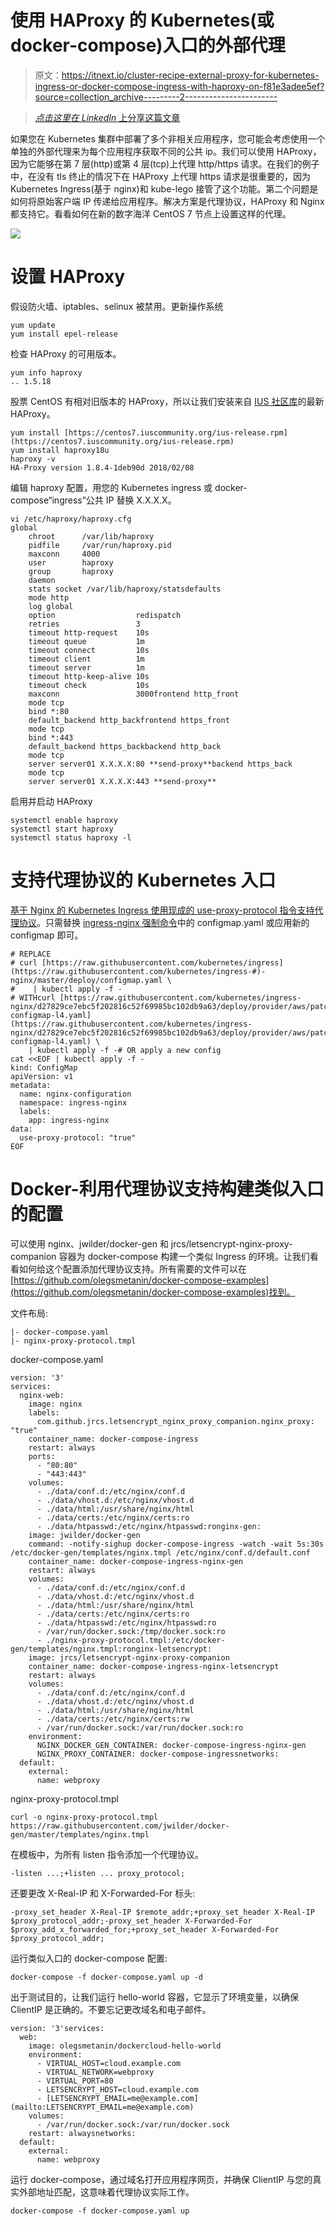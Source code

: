 # 使用 HAProxy 的 Kubernetes(或 docker-compose)入口的外部代理

> 原文：<https://itnext.io/cluster-recipe-external-proxy-for-kubernetes-ingress-or-docker-compose-ingress-with-haproxy-on-f81e3adee5ef?source=collection_archive---------2----------------------->

> [*点击这里在 LinkedIn* 上分享这篇文章](https://www.linkedin.com/cws/share?url=https%3A%2F%2Fitnext.io%2Fcluster-recipe-external-proxy-for-kubernetes-ingress-or-docker-compose-ingress-with-haproxy-on-f81e3adee5ef)

如果您在 Kubernetes 集群中部署了多个非相关应用程序，您可能会考虑使用一个单独的外部代理来为每个应用程序获取不同的公共 ip。我们可以使用 HAProxy，因为它能够在第 7 层(http)或第 4 层(tcp)上代理 http/https 请求。在我们的例子中，在没有 tls 终止的情况下在 HAProxy 上代理 https 请求是很重要的，因为 Kubernetes Ingress(基于 nginx)和 kube-lego 接管了这个功能。第二个问题是如何将原始客户端 IP 传递给应用程序。解决方案是代理协议，HAProxy 和 Nginx 都支持它。看看如何在新的数字海洋 CentOS 7 节点上设置这样的代理。

![](img/91875a61e7588f86742630c1500495e7.png)

# 设置 HAProxy

假设防火墙、iptables、selinux 被禁用。更新操作系统

```
yum update
yum install epel-release
```

检查 HAProxy 的可用版本。

```
yum info haproxy
.. 1.5.18
```

股票 CentOS 有相对旧版本的 HAProxy，所以让我们安装来自 [IUS 社区库](https://ius.io/GettingStarted/)的最新 HAProxy。

```
yum install [https://centos7.iuscommunity.org/ius-release.rpm](https://centos7.iuscommunity.org/ius-release.rpm)
yum install haproxy18u
haproxy -v
HA-Proxy version 1.8.4-1deb90d 2018/02/08
```

编辑 haproxy 配置，用您的 Kubernetes ingress 或 docker-compose“ingress”公共 IP 替换 X.X.X.X。

```
vi /etc/haproxy/haproxy.cfg
global
    chroot      /var/lib/haproxy
    pidfile     /var/run/haproxy.pid
    maxconn     4000
    user        haproxy
    group       haproxy
    daemon
    stats socket /var/lib/haproxy/statsdefaults
    mode http
    log global
    option                  redispatch
    retries                 3
    timeout http-request    10s
    timeout queue           1m
    timeout connect         10s
    timeout client          1m
    timeout server          1m
    timeout http-keep-alive 10s
    timeout check           10s
    maxconn                 3000frontend http_front
    mode tcp
    bind *:80
    default_backend http_backfrontend https_front
    mode tcp
    bind *:443
    default_backend https_backbackend http_back
    mode tcp
    server server01 X.X.X.X:80 **send-proxy**backend https_back
    mode tcp
    server server01 X.X.X.X:443 **send-proxy**
```

启用并启动 HAProxy

```
systemctl enable haproxy
systemctl start haproxy
systemctl status haproxy -l
```

# 支持代理协议的 Kubernetes 入口

[基于 Nginx 的 Kubernetes Ingress 使用现成的 use-proxy-protocol 指令支持代理协议](https://github.com/kubernetes/ingress-nginx/blob/d27829ce7ebc5f202816c52f69985bc102db9a63/deploy/provider/aws/patch-configmap-l4.yaml#L9)。只需替换 [ingress-nginx 强制命令](https://github.com/kubernetes/ingress-nginx/blob/master/deploy/README.md#mandatory-commands)中的 configmap.yaml 或应用新的 configmap 即可。

```
# REPLACE
# curl [https://raw.githubusercontent.com/kubernetes/ingress](https://raw.githubusercontent.com/kubernetes/ingress-#)-nginx/master/deploy/configmap.yaml \
#    | kubectl apply -f -
# WITHcurl [https://raw.githubusercontent.com/kubernetes/ingress-nginx/d27829ce7ebc5f202816c52f69985bc102db9a63/deploy/provider/aws/patch-configmap-l4.yaml](https://raw.githubusercontent.com/kubernetes/ingress-nginx/d27829ce7ebc5f202816c52f69985bc102db9a63/deploy/provider/aws/patch-configmap-l4.yaml) \
    | kubectl apply -f -# OR apply a new config
cat <<EOF | kubectl apply -f -
kind: ConfigMap
apiVersion: v1
metadata:
  name: nginx-configuration
  namespace: ingress-nginx
  labels:
    app: ingress-nginx
data:
  use-proxy-protocol: "true"    
EOF
```

# **Docker-利用代理协议支持构建类似入口的配置**

可以使用 nginx、jwilder/docker-gen 和 jrcs/letsencrypt-nginx-proxy-companion 容器为 docker-compose 构建一个类似 Ingress 的环境。让我们看看如何给这个配置添加代理协议支持。所有需要的文件可以在[https://github.com/olegsmetanin/docker-compose-examples](https://github.com/olegsmetanin/docker-compose-examples)找到。

文件布局:

```
|- docker-compose.yaml
|- nginx-proxy-protocol.tmpl
```

docker-compose.yaml

```
version: '3'
services:
  nginx-web:
    image: nginx
    labels:
      com.github.jrcs.letsencrypt_nginx_proxy_companion.nginx_proxy: "true"
    container_name: docker-compose-ingress
    restart: always
    ports:
      - "80:80"
      - "443:443"
    volumes:
      - ./data/conf.d:/etc/nginx/conf.d
      - ./data/vhost.d:/etc/nginx/vhost.d
      - ./data/html:/usr/share/nginx/html
      - ./data/certs:/etc/nginx/certs:ro
      - ./data/htpasswd:/etc/nginx/htpasswd:ronginx-gen:
    image: jwilder/docker-gen
    command: -notify-sighup docker-compose-ingress -watch -wait 5s:30s /etc/docker-gen/templates/nginx.tmpl /etc/nginx/conf.d/default.conf
    container_name: docker-compose-ingress-nginx-gen
    restart: always
    volumes:
      - ./data/conf.d:/etc/nginx/conf.d
      - ./data/vhost.d:/etc/nginx/vhost.d
      - ./data/html:/usr/share/nginx/html
      - ./data/certs:/etc/nginx/certs:ro
      - ./data/htpasswd:/etc/nginx/htpasswd:ro
      - /var/run/docker.sock:/tmp/docker.sock:ro
      - ./nginx-proxy-protocol.tmpl:/etc/docker-gen/templates/nginx.tmpl:ronginx-letsencrypt:
    image: jrcs/letsencrypt-nginx-proxy-companion
    container_name: docker-compose-ingress-nginx-letsencrypt
    restart: always
    volumes:
      - ./data/conf.d:/etc/nginx/conf.d
      - ./data/vhost.d:/etc/nginx/vhost.d
      - ./data/html:/usr/share/nginx/html
      - ./data/certs:/etc/nginx/certs:rw
      - /var/run/docker.sock:/var/run/docker.sock:ro
    environment:
      NGINX_DOCKER_GEN_CONTAINER: docker-compose-ingress-nginx-gen
      NGINX_PROXY_CONTAINER: docker-compose-ingressnetworks:
  default:
    external:
      name: webproxy
```

nginx-proxy-protocol.tmpl

```
curl -o nginx-proxy-protocol.tmpl https://raw.githubusercontent.com/jwilder/docker-gen/master/templates/nginx.tmpl
```

在模板中，为所有 listen 指令添加一个代理协议。

```
-listen ...;+listen ... proxy_protocol;
```

还要更改 X-Real-IP 和 X-Forwarded-For 标头:

```
-proxy_set_header X-Real-IP $remote_addr;+proxy_set_header X-Real-IP $proxy_protocol_addr;-proxy_set_header X-Forwarded-For $proxy_add_x_forwarded_for;+proxy_set_header X-Forwarded-For $proxy_protocol_addr;
```

运行类似入口的 docker-compose 配置:

```
docker-compose -f docker-compose.yaml up -d
```

出于测试目的，让我们运行 hello-world 容器，它显示了环境变量，以确保 ClientIP 是正确的。不要忘记更改域名和电子邮件。

```
version: '3'services:
  web:
    image: olegsmetanin/dockercloud-hello-world
    environment:
      - VIRTUAL_HOST=cloud.example.com
      - VIRTUAL_NETWORK=webproxy
      - VIRTUAL_PORT=80
      - LETSENCRYPT_HOST=cloud.example.com
      - [LETSENCRYPT_EMAIL=me@example.com](mailto:LETSENCRYPT_EMAIL=me@example.com)
    volumes:
      - /var/run/docker.sock:/var/run/docker.sock
    restart: alwaysnetworks:
  default:
    external:
      name: webproxy
```

运行 docker-compose，通过域名打开应用程序网页，并确保 ClientIP 与您的真实外部地址匹配，这意味着代理协议实际工作。

```
docker-compose -f docker-compose.yaml up
```
